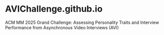 # AVIChallenge.github.io
ACM MM 2025 Grand Challenge: Assessing Personality Traits and Interview Performance from Asynchronous Video Interviews (AVI)
